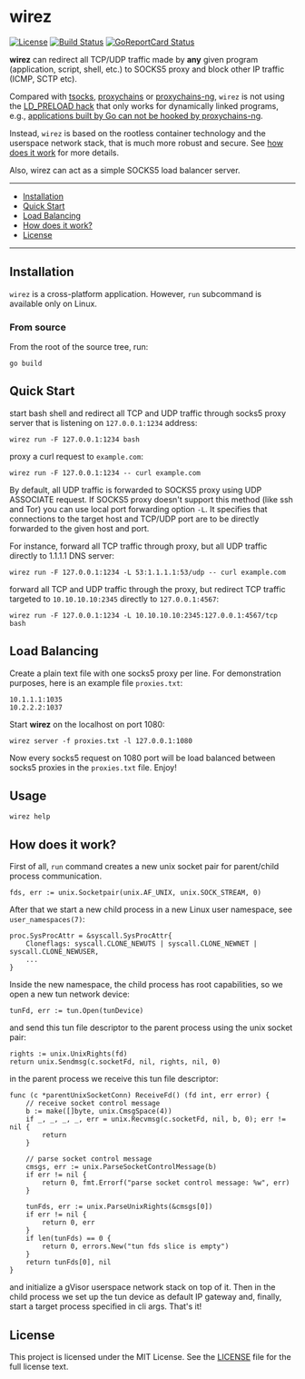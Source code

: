 # wirez

[![License](https://img.shields.io/badge/license-MIT-blue.svg)](https://github.com/v-byte-cpu/wirez/blob/main/LICENSE)
[![Build Status](https://cloud.drone.io/api/badges/v-byte-cpu/wirez/status.svg)](https://cloud.drone.io/v-byte-cpu/wirez)
[![GoReportCard Status](https://goreportcard.com/badge/github.com/v-byte-cpu/wirez)](https://goreportcard.com/report/github.com/v-byte-cpu/wirez)

**wirez** can redirect all TCP/UDP traffic made by **any** given program (application, script, shell, etc.) to SOCKS5 proxy
and block other IP traffic (ICMP, SCTP etc).

Compared with [tsocks](https://linux.die.net/man/8/tsocks), [proxychains](http://proxychains.sourceforge.net/) or 
[proxychains-ng](https://github.com/rofl0r/proxychains-ng), `wirez` is not using the [LD_PRELOAD hack](https://stackoverflow.com/questions/426230/what-is-the-ld-preload-trick) 
that only works for dynamically linked programs, e.g., [applications built by Go can not be hooked by proxychains-ng](https://github.com/rofl0r/proxychains-ng/issues/199).

Instead, `wirez` is based on the rootless container technology and the userspace network stack, that is much more robust and secure.
See [how does it work](#how-does-it-work) for more details.

Also, wirez can act as a simple SOCKS5 load balancer server.

---

- [Installation](#installation)
- [Quick Start](#quick-start)
- [Load Balancing](#load-balancing)
- [How does it work?](#how-does-it-work)
- [License](#license)

---

## Installation

`wirez` is a cross-platform application. However, `run` subcommand is available only on Linux.

### From source

From the root of the source tree, run:

```
go build
```

## Quick Start

start bash shell and redirect all TCP and UDP traffic through socks5 proxy server that is listening on `127.0.0.1:1234` address:

```
wirez run -F 127.0.0.1:1234 bash
```

proxy a curl request to `example.com`:

```
wirez run -F 127.0.0.1:1234 -- curl example.com
```

By default, all UDP traffic is forwarded to SOCKS5 proxy using UDP ASSOCIATE request. 
If SOCKS5 proxy doesn't support this method (like ssh and Tor) you can use local port forwarding option `-L`.
It specifies that connections to the target host and TCP/UDP port are to be directly forwarded to the given host and port.

For instance, forward all TCP traffic through proxy, but all UDP traffic directly to 1.1.1.1 DNS server: 

```
wirez run -F 127.0.0.1:1234 -L 53:1.1.1.1:53/udp -- curl example.com
```

forward all TCP and UDP traffic through the proxy, but redirect TCP traffic targeted to `10.10.10.10:2345` directly to `127.0.0.1:4567`:

```
wirez run -F 127.0.0.1:1234 -L 10.10.10.10:2345:127.0.0.1:4567/tcp bash
```

## Load Balancing

Create a plain text file with one socks5 proxy per line. For demonstration purposes, here is an example file `proxies.txt`:

```
10.1.1.1:1035
10.2.2.2:1037
```

Start **wirez** on the localhost on port 1080:

```
wirez server -f proxies.txt -l 127.0.0.1:1080
```

Now every socks5 request on 1080 port will be load balanced between socks5 proxies in the `proxies.txt` file. Enjoy!

## Usage

```
wirez help
```

## How does it work?

First of all, `run` command creates a new unix socket pair for parent/child process communication.

```
fds, err := unix.Socketpair(unix.AF_UNIX, unix.SOCK_STREAM, 0)
```

After that we start a new child process in a new Linux user namespace, see `user_namespaces(7)`:

```
proc.SysProcAttr = &syscall.SysProcAttr{
	Cloneflags: syscall.CLONE_NEWUTS | syscall.CLONE_NEWNET | syscall.CLONE_NEWUSER,
	...
}
```

Inside the new namespace, the child process has root capabilities, so we open a new tun network device:

```
tunFd, err := tun.Open(tunDevice)
```

and send this tun file descriptor to the parent process using the unix socket pair:

```
rights := unix.UnixRights(fd)
return unix.Sendmsg(c.socketFd, nil, rights, nil, 0)
```

in the parent process we receive this tun file descriptor:

```
func (c *parentUnixSocketConn) ReceiveFd() (fd int, err error) {
	// receive socket control message
	b := make([]byte, unix.CmsgSpace(4))
	if _, _, _, _, err = unix.Recvmsg(c.socketFd, nil, b, 0); err != nil {
		return
	}

	// parse socket control message
	cmsgs, err := unix.ParseSocketControlMessage(b)
	if err != nil {
		return 0, fmt.Errorf("parse socket control message: %w", err)
	}

	tunFds, err := unix.ParseUnixRights(&cmsgs[0])
	if err != nil {
		return 0, err
	}
	if len(tunFds) == 0 {
		return 0, errors.New("tun fds slice is empty")
	}
	return tunFds[0], nil
}
```

and initialize a gVisor userspace network stack on top of it. Then in the child process we set up the tun device as default IP gateway 
and, finally, start a target process specified in cli args. That's it!

## License

This project is licensed under the MIT License. See the [LICENSE](https://github.com/v-byte-cpu/wirez/blob/main/LICENSE) file for the full license text.
